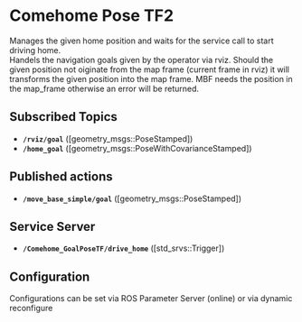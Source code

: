 # Comehome Pose TF2
Manages the given home position and waits for the service call to start driving home.  
Handels the navigation goals given by the operator via rviz. Should the given position not oiginate from the map frame (current frame in rviz) it will transforms the given position into the map frame. MBF needs the position in the map_frame otherwise an error will be returned.

## Subscribed Topics
* **`/rviz/goal`** ([geometry_msgs::PoseStamped])
* **`/home_goal`** ([geometry_msgs::PoseWithCovarianceStamped])

## Published actions
* **`/move_base_simple/goal`** ([geometry_msgs::PoseStamped])

## Service Server
* **`/Comehome_GoalPoseTF/drive_home`** ([std_srvs::Trigger])

## Configuration
Configurations can be set via ROS Parameter Server (online) or via dynamic reconfigure
